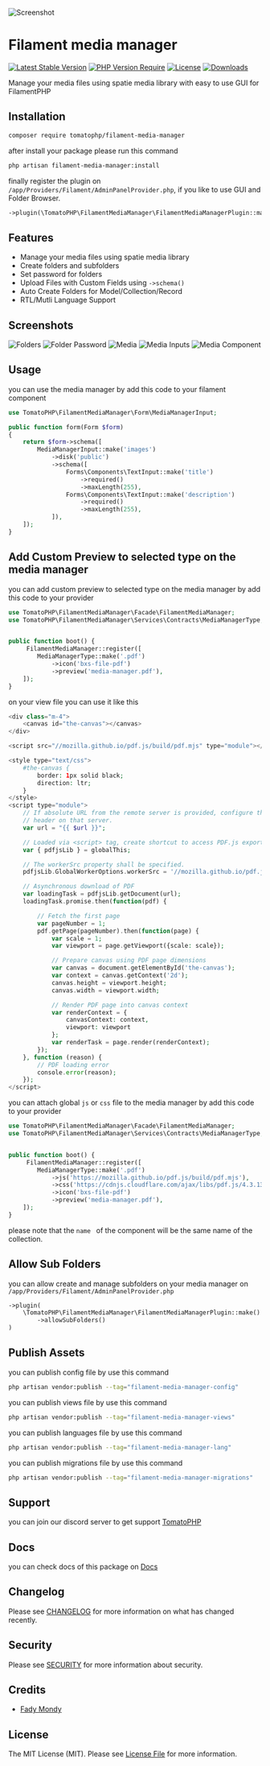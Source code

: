 ![Screenshot](https://raw.githubusercontent.com/tomatophp/filament-media-manager/master/arts/3x1io-tomato-media-manager.jpg)

# Filament media manager

[![Latest Stable Version](https://poser.pugx.org/tomatophp/filament-media-manager/version.svg)](https://packagist.org/packages/tomatophp/filament-media-manager)
[![PHP Version Require](http://poser.pugx.org/tomatophp/filament-media-manager/require/php)](https://packagist.org/packages/tomatophp/filament-media-manager)
[![License](https://poser.pugx.org/tomatophp/filament-media-manager/license.svg)](https://packagist.org/packages/tomatophp/filament-media-manager)
[![Downloads](https://poser.pugx.org/tomatophp/filament-media-manager/d/total.svg)](https://packagist.org/packages/tomatophp/filament-media-manager)

Manage your media files using spatie media library with easy to use GUI for FilamentPHP

## Installation

```bash
composer require tomatophp/filament-media-manager
```

after install your package please run this command

```bash
php artisan filament-media-manager:install
```

finally register the plugin on `/app/Providers/Filament/AdminPanelProvider.php`, if you like to use GUI and Folder Browser.

```php
->plugin(\TomatoPHP\FilamentMediaManager\FilamentMediaManagerPlugin::make())
```

## Features

- Manage your media files using spatie media library
- Create folders and subfolders
- Set password for folders
- Upload Files with Custom Fields using `->schema()`
- Auto Create Folders for Model/Collection/Record
- RTL/Mutli Language Support

## Screenshots

![Folders](https://raw.githubusercontent.com/tomatophp/filament-media-manager/master/arts/folders.png)
![Folder Password](https://raw.githubusercontent.com/tomatophp/filament-media-manager/master/arts/folder-password.png)
![Media](https://raw.githubusercontent.com/tomatophp/filament-media-manager/master/arts/media.png)
![Media Inputs](https://raw.githubusercontent.com/tomatophp/filament-media-manager/master/arts/media-input.png)
![Media Component](https://raw.githubusercontent.com/tomatophp/filament-media-manager/master/arts/media-component.png)


## Usage

you can use the media manager by add this code to your filament component

```php
use TomatoPHP\FilamentMediaManager\Form\MediaManagerInput;

public function form(Form $form)
{
    return $form->schema([
        MediaManagerInput::make('images')
            ->disk('public')
            ->schema([
                Forms\Components\TextInput::make('title')
                    ->required()
                    ->maxLength(255),
                Forms\Components\TextInput::make('description')
                    ->required()
                    ->maxLength(255),
            ]),
    ]);
}

```

## Add Custom Preview to selected type on the media manager

you can add custom preview to selected type on the media manager by add this code to your provider

```php
use TomatoPHP\FilamentMediaManager\Facade\FilamentMediaManager;
use TomatoPHP\FilamentMediaManager\Services\Contracts\MediaManagerType;


public function boot() {
     FilamentMediaManager::register([
        MediaManagerType::make('.pdf')
            ->icon('bxs-file-pdf')
            ->preview('media-manager.pdf'),
    ]);
}
```

on your view file you can use it like this 

```php
<div class="m-4">
    <canvas id="the-canvas"></canvas>
</div>

<script src="//mozilla.github.io/pdf.js/build/pdf.mjs" type="module"></script>

<style type="text/css">
    #the-canvas {
        border: 1px solid black;
        direction: ltr;
    }
</style>
<script type="module">
    // If absolute URL from the remote server is provided, configure the CORS
    // header on that server.
    var url = "{{ $url }}";

    // Loaded via <script> tag, create shortcut to access PDF.js exports.
    var { pdfjsLib } = globalThis;

    // The workerSrc property shall be specified.
    pdfjsLib.GlobalWorkerOptions.workerSrc = '//mozilla.github.io/pdf.js/build/pdf.worker.mjs';

    // Asynchronous download of PDF
    var loadingTask = pdfjsLib.getDocument(url);
    loadingTask.promise.then(function(pdf) {

        // Fetch the first page
        var pageNumber = 1;
        pdf.getPage(pageNumber).then(function(page) {
            var scale = 1;
            var viewport = page.getViewport({scale: scale});

            // Prepare canvas using PDF page dimensions
            var canvas = document.getElementById('the-canvas');
            var context = canvas.getContext('2d');
            canvas.height = viewport.height;
            canvas.width = viewport.width;

            // Render PDF page into canvas context
            var renderContext = {
                canvasContext: context,
                viewport: viewport
            };
            var renderTask = page.render(renderContext);
        });
    }, function (reason) {
        // PDF loading error
        console.error(reason);
    });
</script>
```

you can attach global `js` or `css` file to the media manager by add this code to your provider

```php
use TomatoPHP\FilamentMediaManager\Facade\FilamentMediaManager;
use TomatoPHP\FilamentMediaManager\Services\Contracts\MediaManagerType;


public function boot() {
     FilamentMediaManager::register([
        MediaManagerType::make('.pdf')
            ->js('https://mozilla.github.io/pdf.js/build/pdf.mjs'),
            ->css('https://cdnjs.cloudflare.com/ajax/libs/pdf.js/4.3.136/pdf_viewer.min.css'),
            ->icon('bxs-file-pdf')
            ->preview('media-manager.pdf'),
    ]);
}
```

please note that the `name ` of the component will be the same name of the collection.

## Allow Sub Folders

you can allow create and manage subfolders on your media manager on `/app/Providers/Filament/AdminPanelProvider.php`

```php
->plugin(
    \TomatoPHP\FilamentMediaManager\FilamentMediaManagerPlugin::make()
        ->allowSubFolders()
)
```

## Publish Assets

you can publish config file by use this command

```bash
php artisan vendor:publish --tag="filament-media-manager-config"
```

you can publish views file by use this command

```bash
php artisan vendor:publish --tag="filament-media-manager-views"
```

you can publish languages file by use this command

```bash
php artisan vendor:publish --tag="filament-media-manager-lang"
```

you can publish migrations file by use this command

```bash
php artisan vendor:publish --tag="filament-media-manager-migrations"
```

## Support

you can join our discord server to get support [TomatoPHP](https://discord.gg/Xqmt35Uh)

## Docs

you can check docs of this package on [Docs](https://docs.tomatophp.com/filament/filament-media-manager)

## Changelog

Please see [CHANGELOG](CHANGELOG.md) for more information on what has changed recently.

## Security

Please see [SECURITY](SECURITY.md) for more information about security.

## Credits

- [Fady Mondy](https://wa.me/+201207860084)

## License

The MIT License (MIT). Please see [License File](LICENSE.md) for more information.
